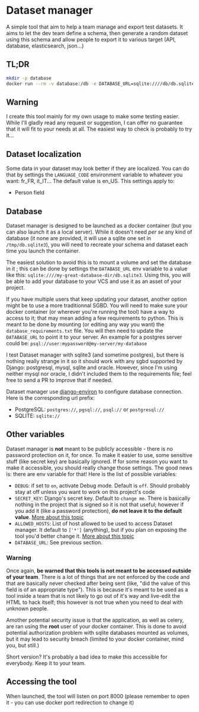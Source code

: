 # Dataset manager
A simple tool that aim to help a team manage and export test datasets. It aims to let the dev team define a schema, then
generate a random dataset using this schema and allow people to export it to various target (API, database, elasticsearch, json...)

## TL;DR
````bash
mkdir -p database
docker run --rm -v database:/db -e DATABASE_URL=sqlite:////db/db.sqlite3 -p 8000:8000 exanis/dataset-manager
````

## Warning

I create this tool mainly for my own usage to make some testing easier. While I'll gladly read any request or suggestion,
I can offer no guarantee that it will fit to your needs at all. The easiest way to check is probably to try it...

## Dataset localization

Some data in your dataset may look better if they are localized. You can do that by settings the `LANGUAGE_CODE` environment variable
to whatever you want: fr_FR, it_IT... The default value is en_US. This settings apply to:
- Person field

## Database

Dataset manager is designed to be launched as a docker container (but you can also launch it as a local server). While it
doesn't need *per se* any kind of database (it none are provided, it will use a sqlite one set in ``/tmp/db.sqlite3``),
you will need to recreate your schema and dataset each time you launch the container.

The easiest solution to avoid this is to mount a volume and set the database in it ; this can be done by settings the ``DATABASE_URL``
env variable to a value like this: ``sqlite:////my-great-database-dir/db.sqlite3``. Using this, you will be able to add your
database to your VCS and use it as an asset of your project.

If you have multiple users that keep updating your dataset, another option might be to use a more traditionnal SGBD. You will
need to make sure your docker container (or wherever you're running the tool) have a way to access to it; that may mean
adding a few requirements to python. This is meant to be done by mounting (or editing any way you want) the ``database_requirements.txt``
file. You will then need to update the ``DATABASE_URL`` to point it to your server. An example for a postgres server could be:
``psql://user:mypassword@my-server/my-database``

I test Dataset manager with sqlite3 (and sometime postgres), but there is nothing really strange in it so it should work with any
sgbd supported by Django: postgresql, mysql, sqlite and oracle. However, since I'm using neither mysql nor oracle, I didn't included them to
the requirements file; feel free to send a PR to improve that if needed.

Dataset manager use [django-environ](https://github.com/joke2k/django-environ) to configure database connection. Here is the corresponding url prefix:
- PostgreSQL: ``postgres://``, ``pgsql://``, ``psql://`` or ``postgresql://``
- SQLITE: ``sqlite://``

## Other variables

Dataset manager is **not** meant to be publicly accessible - there is no password protection on it, for once. To make it
easier to use, some sensitive stuff (like secret key) are basically ignored. If for some reason you want to make it accessible,
you should really change those settings. The good news is: there are env variable for that! Here is the list of possible variables:

- ``DEBUG``: if set to ``on``, activate Debug mode. Default is ``off``. Should probably stay at off unless you want to work on this project's code
- ``SECRET_KEY``: Django's secret key. Default to ``change me``. There is basically nothing in the project that is signed so it is not that useful; however if you add it (like a password protection), **do not leave it to the default value**. [More about this topic](https://docs.djangoproject.com/en/dev/ref/settings/#secret-key)
- ``ALLOWED_HOSTS``: List of host allowed to be used to access Dataset manager. It default to ``['*']`` (anything), but if you plan on exposing the tool you'd better change it. [More about this topic](https://docs.djangoproject.com/en/dev/ref/settings/#allowed-hosts)
- ``DATABASE_URL``: See previous section.

### Warning

Once again, **be warned that this tools is not meant to be accessed outside of your team**. There is a lot of things that are not enforced
by the code and that are basically never checked after being sent (like, "did the value of this field is of an appropriate type").
This is because it's meant to be used as a tool inside a team that is not likely to go out of it's way and live-edit the HTML to hack itself;
this however is not true when you need to deal with unknown people.

Amother potential security issue is that the application, as well as celery, are ran using the **root** user of your docker container.
This is done to avoid potential authorization problem with sqlite databases mounted as volumes, but it may lead to security breach (limited to your docker container, mind you, but still.)

Short version? It's probably a bad idea to make this accessible for everybody. Keep it to your team.

## Accessing the tool

When launched, the tool will listen on port 8000 (please remember to open it - you can use docker port redirection to change it)
